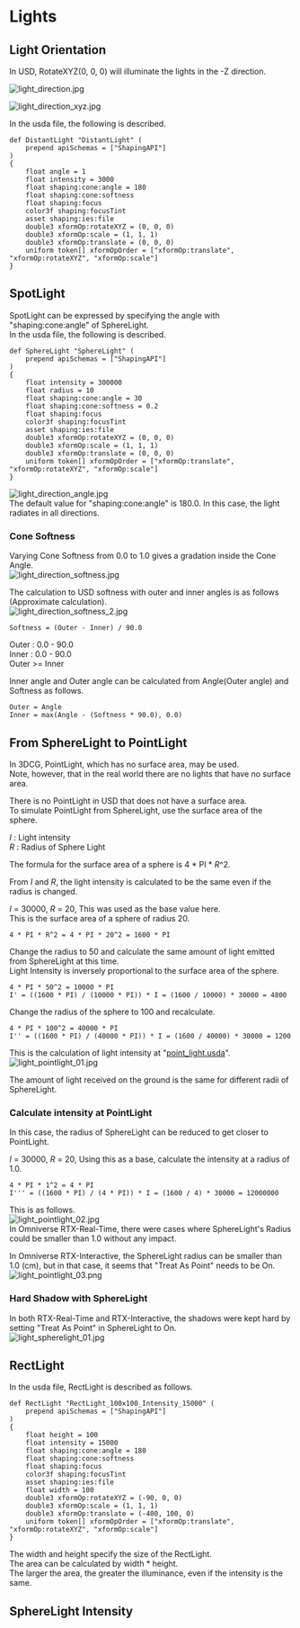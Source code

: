 # Lights

## Light Orientation

In USD, RotateXYZ(0, 0, 0) will illuminate the lights in the -Z direction.      

![light_direction.jpg](./images/Lights/light_direction.jpg)    

![light_direction_xyz.jpg](./images/Lights/light_direction_xyz.jpg)    

In the usda file, the following is described.     
```
def DistantLight "DistantLight" (
    prepend apiSchemas = ["ShapingAPI"]
)
{
    float angle = 1
    float intensity = 3000
    float shaping:cone:angle = 180
    float shaping:cone:softness
    float shaping:focus
    color3f shaping:focusTint
    asset shaping:ies:file
    double3 xformOp:rotateXYZ = (0, 0, 0)
    double3 xformOp:scale = (1, 1, 1)
    double3 xformOp:translate = (0, 0, 0)
    uniform token[] xformOpOrder = ["xformOp:translate", "xformOp:rotateXYZ", "xformOp:scale"]
}
```

## SpotLight

SpotLight can be expressed by specifying the angle with "shaping:cone:angle" of SphereLight.     
In the usda file, the following is described.     
```
def SphereLight "SphereLight" (
    prepend apiSchemas = ["ShapingAPI"]
)
{
    float intensity = 300000
    float radius = 10
    float shaping:cone:angle = 30
    float shaping:cone:softness = 0.2
    float shaping:focus
    color3f shaping:focusTint
    asset shaping:ies:file
    double3 xformOp:rotateXYZ = (0, 0, 0)
    double3 xformOp:scale = (1, 1, 1)
    double3 xformOp:translate = (0, 0, 0)
    uniform token[] xformOpOrder = ["xformOp:translate", "xformOp:rotateXYZ", "xformOp:scale"]
}
```
![light_direction_angle.jpg](./images/Lights/light_direction_angle.jpg)    
The default value for "shaping:cone:angle" is 180.0. In this case, the light radiates in all directions.      

### Cone Softness

Varying Cone Softness from 0.0 to 1.0 gives a gradation inside the Cone Angle.    
![light_direction_softness.jpg](./images/Lights/light_direction_softness.jpg)    

The calculation to USD softness with outer and inner angles is as follows (Approximate calculation).     
![light_direction_softness_2.jpg](./images/Lights/light_direction_softness_2.jpg)    

```
Softness = (Outer - Inner) / 90.0
```
Outer : 0.0 - 90.0      
Inner : 0.0 - 90.0      
Outer &gt;= Inner     


Inner angle and Outer angle can be calculated from Angle(Outer angle) and Softness as follows.      

```
Outer = Angle
Inner = max(Angle - (Softness * 90.0), 0.0)
```

## From SphereLight to PointLight

In 3DCG, PointLight, which has no surface area, may be used.     
Note, however, that in the real world there are no lights that have no surface area.      

There is no PointLight in USD that does not have a surface area.      
To simulate PointLight from SphereLight, use the surface area of the sphere.     

*I* : Light intensity      
*R* : Radius of Sphere Light      

The formula for the surface area of a sphere is 4 * PI * *R*^2.     

From *I* and *R*, the light intensity is calculated to be the same even if the radius is changed.     

*I* = 30000, *R* = 20, This was used as the base value here.      
This is the surface area of a sphere of radius 20.     
```
4 * PI * R^2 = 4 * PI * 20^2 = 1600 * PI
```

Change the radius to 50 and calculate the same amount of light emitted from SphereLight at this time.     
Light Intensity is inversely proportional to the surface area of the sphere.     

```
4 * PI * 50^2 = 10000 * PI
I' = ((1600 * PI) / (10000 * PI)) * I = (1600 / 10000) * 30000 = 4800
```

Change the radius of the sphere to 100 and recalculate.     
```
4 * PI * 100^2 = 40000 * PI
I'' = ((1600 * PI) / (40000 * PI)) * I = (1600 / 40000) * 30000 = 1200
```

This is the calculation of light intensity at "[point_light.usda](../samples/light/point_light.usda)".     
![light_pointlight_01.jpg](./images/Lights/light_pointlight_01.jpg)     

The amount of light received on the ground is the same for different radii of SphereLight.     

### Calculate intensity at PointLight

In this case, the radius of SphereLight can be reduced to get closer to PointLight.      

*I* = 30000, *R* = 20, Using this as a base, calculate the intensity at a radius of 1.0.    

```
4 * PI * 1^2 = 4 * PI
I''' = ((1600 * PI) / (4 * PI)) * I = (1600 / 4) * 30000 = 12000000
```

This is as follows.     
![light_pointlight_02.jpg](./images/Lights/light_pointlight_02.jpg)     
In Omniverse RTX-Real-Time, there were cases where SphereLight's Radius could be smaller than 1.0 without any impact.     

In Omniverse RTX-Interactive, the SphereLight radius can be smaller than 1.0 (cm), but in that case, it seems that "Treat As Point" needs to be On.     
![light_pointlight_03.png](./images/Lights/light_pointlight_03.png)     

### Hard Shadow with SphereLight

In both RTX-Real-Time and RTX-Interactive, the shadows were kept hard by setting "Treat As Point" in SphereLight to On.     
![light_spherelight_01.jpg](./images/Lights/light_spherelight_01.jpg)     


## RectLight

In the usda file, RectLight is described as follows.     

```
def RectLight "RectLight_100x100_Intensity_15000" (
    prepend apiSchemas = ["ShapingAPI"]
)
{
    float height = 100
    float intensity = 15000
    float shaping:cone:angle = 180
    float shaping:cone:softness
    float shaping:focus
    color3f shaping:focusTint
    asset shaping:ies:file
    float width = 100
    double3 xformOp:rotateXYZ = (-90, 0, 0)
    double3 xformOp:scale = (1, 1, 1)
    double3 xformOp:translate = (-400, 100, 0)
    uniform token[] xformOpOrder = ["xformOp:translate", "xformOp:rotateXYZ", "xformOp:scale"]
}
```
The width and height specify the size of the RectLight.     
The area can be calculated by width * height.     
The larger the area, the greater the illuminance, even if the intensity is the same.    

## SphereLight Intensity

